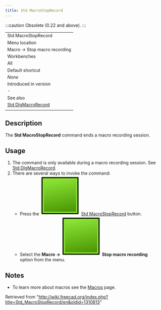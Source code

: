 ```yaml
---
title: Std MacroStopRecord
---
```


:::caution
Obsolete (0.22 and above).
:::

|                                                                |
| -------------------------------------------------------------- |
| Std MacroStopRecord                                            |
| Menu location                                                  |
| Macro → Stop macro recording                                   |
| Workbenches                                                    |
| All                                                            |
| Default shortcut                                               |
| _None_                                                         |
| Introduced in version                                          |
| -                                                              |
| See also                                                       |
| [Std DlgMacroRecord](/Std_DlgMacroRecord "Std DlgMacroRecord") |
|                                                                |

## Description

The **Std MacroStopRecord** command ends a macro recording session.

## Usage

1. The command is only available during a macro recording session. See [Std DlgMacroRecord](/Std_DlgMacroRecord "Std DlgMacroRecord").
2. There are several ways to invoke the command:
   - Press the ![](/src/assets/images/Std_MacroStopRecord.svg) [Std MacroStopRecord](/Std_MacroStopRecord "Std MacroStopRecord") button.
   - Select the **Macro → ![](/src/assets/images/Std_MacroStopRecord.svg) Stop macro recording** option from the menu.

## Notes

- To learn more about macros see the [Macros](/Macros "Macros") page.

Retrieved from "<http://wiki.freecad.org/index.php?title=Std_MacroStopRecord/en&oldid=1310813>"
